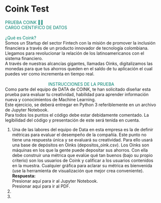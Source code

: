 # Coink Test

<div style="color: #008270">
PRUEBA COINK 💚🐽 <br/>
CARGO CIENTIFICO DE DATOS
</div>
</br>
<div style="color: #008270">
¿Qué es Coink?
</div>
Somos un Startup del sector Fintech con la misión de promover la inclusión financiera a través de un producto innovador de tecnología colombiana. Llegamos para revolucionar la relación de los latinoamericanos con el sistema financiero. <br/>
A través de nuestras alcancías gigantes, llamadas Oinks, digitalizamos las monedas para que tus ahorros queden en el saldo de tu aplicación el cual puedes ver como incrementa en tiempo real.
<br/>
<br/>
<div style="color: #008270; text-align: center;">
INSTRUCCIONES DE LA PRUEBA</div>
Como parte del equipo de DATA de COINK, te han solicitado diseñar esta prueba para evaluar tu creatividad, habilidad para aprender información nueva y conocimientos de Machine Learning.<br/>
Este ejercicio, se deberá entregar en Python 3 referiblemente en un archivo de Jupyter Notebook.<br/>
Para todos los puntos el código debe estar debidamente comentado. La legibilidad del código y presentación de este será tenida en cuenta.<br/>

<ol>
<li>
Una de las labores del equipo de Data en esta empresa es la de definir métricas para evaluar el desempeño de la compañía. Este punto no tiene una respuesta única y se evaluará su
creatividad. Para ello usará una base de depósitos en Oinks (depositos_oink.csv). Los Oinks son máquinas en los que la gente puede depositar sus ahorros. Con ella debe construir una métrica que evalúe qué tan buenos (bajo su propio criterio) son los usuarios de Coink y calificar a los usuarios contenidos en la muestra. Cualquier gráfica para aclarar su métrica es bienvenida (use la herramienta de visualización que mejor crea conveniente).<br/>
<b>Respuesta:</b><br/> <a src="https://github.com/JohanValero/Coink_Test/blob/main/depositos_coink.ipynb">Presionar aquí para ir al Jupyter Notebook.</a><br/><a src="https://github.com/JohanValero/Coink_Test/blob/main/exports/depositos_coink.pdf">Presionar aquí para ir al PDF.</a>
</li>
<li>

</li>
<li>

</li>
</ol>